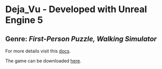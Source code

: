 # Deja_Vu - Developed with Unreal Engine 5

<h2><b>Genre:</b> <i>First-Person Puzzle, Walking Simulator</i></h2>


For more details visit this <a href="https://docs.google.com/document/d/1qMShb1KKxOqdayj1v5zit8lm3DB6fAwS4UB9EkHa7mk/edit?usp=sharing">docs</a>.

The game can be downloaded <a href="https://mega.nz/file/rmBUgTYI#KHmgrAW3fdfbr3g0xMS9UqNhNpAw09HuK2iegIrdFu0">here</a>.
